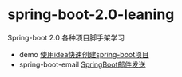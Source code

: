 # spring-boot-2.0-leaning
Spring-boot 2.0 各种项目脚手架学习

 - demo [使用idea快速创建spring-boot项目](https://blog.csdn.net/lzp492782442/article/details/80053939)
 - spring-boot-email [SpringBoot邮件发送](https://blog.csdn.net/lzp492782442/article/details/80065717)